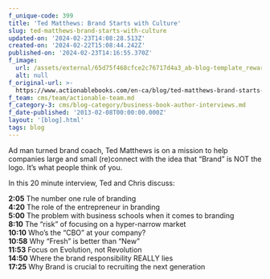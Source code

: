 ```yaml
---
f_unique-code: 399
title: 'Ted Matthews: Brand Starts with Culture'
slug: ted-matthews-brand-starts-with-culture
updated-on: '2024-02-23T14:08:28.513Z'
created-on: '2024-02-22T15:08:44.242Z'
published-on: '2024-02-23T14:16:55.370Z'
f_image:
  url: /assets/external/65d75f468cfce2c76717d4a3_ab-blog-template_reward.jpeg
  alt: null
f_original-url: >-
  https://www.actionablebooks.com/en-ca/blog/ted-matthews-brand-starts-with-culture/
f_team: cms/team/actionable-team.md
f_category-3: cms/blog-category/business-book-author-interviews.md
f_date-published: '2013-02-08T00:00:00.000Z'
layout: '[blog].html'
tags: blog
---
```


Ad man turned brand coach, Ted Matthews is on a mission to help companies large and small (re)connect with the idea that “Brand” is NOT the logo. It’s what people think of you.

In this 20 minute interview, Ted and Chris discuss:

**2:05** The number one rule of branding  
**4:20** The role of the entrepreneur in branding  
**5:00** The problem with business schools when it comes to branding  
**8:10** The “risk” of focusing on a hyper-narrow market  
**10:10** Who’s the “CBO” at your company?  
**10:58** Why “Fresh” is better than “New”  
**11:53** Focus on Evolution, not Revolution  
**14:50** Where the brand responsibility REALLY lies  
**17:25** Why Brand is crucial to recruiting the next generation
